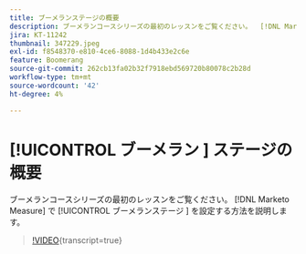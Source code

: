 ```yaml
---
title: ブーメランステージの概要
description: ブーメランコースシリーズの最初のレッスンをご覧ください。  [!DNL Marketo Measure] 内でブーメランステージを設定する方法を説明します。
jira: KT-11242
thumbnail: 347229.jpeg
exl-id: f8548370-e810-4ce6-8088-1d4b433e2c6e
feature: Boomerang
source-git-commit: 262cb13fa02b32f7918ebd569720b80078c2b28d
workflow-type: tm+mt
source-wordcount: '42'
ht-degree: 4%

---
```


# [!UICONTROL  ブーメラン ] ステージの概要

ブーメランコースシリーズの最初のレッスンをご覧ください。 [!DNL Marketo Measure] で [!UICONTROL  ブーメランステージ ] を設定する方法を説明します。

>[!VIDEO](https://video.tv.adobe.com/v/347229/?learn=on){transcript=true}

